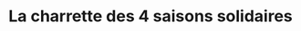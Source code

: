 ---
title: "La charrette des 4 saisons solidaires"
url: /paris/la-charrette-des-4-saisons-solidaires/
shop: légumes
---
